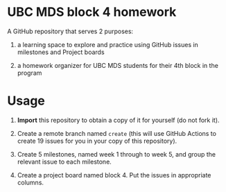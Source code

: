 # UBC MDS block 4 homework

A GitHub repository that serves 2 purposes:

1) a learning space to explore and practice using GitHub issues in milestones and Project boards

2) a homework organizer for UBC MDS students for their 4th block in the program

# Usage

1. **Import** this repository to obtain a copy of it for yourself (do not fork it).

2. Create a remote branch named `create` (this will use GitHub Actions to create 19 issues for you in your copy of this repository).

3. Create 5 milestones, named week 1 through to week 5, and group the relevant issue to each milestone.

4. Create a project board named block 4. Put the issues in appropriate columns.
